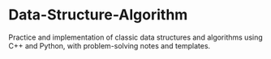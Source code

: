 # Data-Structure-Algorithm
Practice and implementation of classic data structures and algorithms using C++ and Python, with problem-solving notes and templates.
